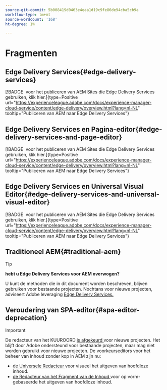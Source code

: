 ```yaml
---
source-git-commit: 5b008419d0463e4eaa1d19c9fe86de94cba5cb9a
workflow-type: tm+mt
source-wordcount: '168'
ht-degree: 1%

---
```

# Fragmenten

## Edge Delivery Services{#edge-delivery-services}

[!BADGE &#x200B; voor het publiceren van AEM Sites die Edge Delivery Services gebruiken, klik hier.]{type=Positive url="https://experienceleague.adobe.com/docs/experience-manager-cloud-service/content/edge-delivery/overview.html?lang=nl-NL" tooltip="Publiceren van AEM naar Edge Delivery Services"}

## Edge Delivery Services en Pagina-editor{#edge-delivery-services-and-page-editor}

[!BADGE &#x200B; voor het publiceren van AEM Sites die Edge Delivery Services gebruiken, klik hier.]{type=Positive url="https://experienceleague.adobe.com/docs/experience-manager-cloud-service/content/edge-delivery/overview.html?lang=nl-NL" tooltip="Publiceren van AEM naar Edge Delivery Services"}

## Edge Delivery Services en Universal Visual Editor{#edge-delivery-services-and-universal-visual-editor}

[!BADGE &#x200B; voor het publiceren van AEM Sites die Edge Delivery Services gebruiken, klik hier.]{type=Positive url="https://experienceleague.adobe.com/docs/experience-manager-cloud-service/content/edge-delivery/overview.html?lang=nl-NL" tooltip="Publiceren van AEM naar Edge Delivery Services"}

## Traditioneel AEM{#traditional-aem}

>[!TIP]
>
>**hebt u Edge Delivery Services voor AEM overwogen?**
>
>U kunt de methoden die in dit document worden beschreven, blijven gebruiken voor bestaande projecten. Nochtans voor nieuwe projecten, adviseert Adobe leveraging [ Edge Delivery Services.](https://experienceleague.adobe.com/nl/docs/experience-manager-cloud-service/content/edge-delivery/overview)

## Veroudering van SPA-editor{#spa-editor-deprecation}

>[!IMPORTANT]
>
>De redacteur van het KUUROORD [ is afgekeurd ](https://experienceleague.adobe.com/nl/docs/experience-manager-cloud-service/content/implementing/developing/hybrid/spa-editor-deprecation) voor nieuwe projecten. Het blijft door Adobe ondersteund voor bestaande projecten, maar mag niet worden gebruikt voor nieuwe projecten. De voorkeurseditors voor het beheer van inhoud zonder kop in AEM zijn nu:
>
>* [ de Universele Redacteur ](https://experienceleague.adobe.com/nl/docs/experience-manager-cloud-service/content/edge-delivery/wysiwyg-authoring/authoring) voor visueel het uitgeven van hoofdloze inhoud.
>* [ de Redacteur van het Fragment van de Inhoud ](https://experienceleague.adobe.com/nl/docs/experience-manager-cloud-service/content/assets/content-fragments/content-fragments-managing) voor op vorm-gebaseerde het uitgeven van hoofdloze inhoud.
